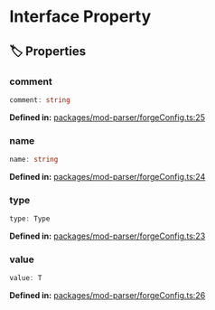 # Interface Property

## 🏷️ Properties

### comment <Badge type="info" text="optional" /> <Badge type="tip" text="readonly" />

```ts
comment: string
```
<p style="font-size: 14px; color: var(--vp-c-text-2)">
<strong>Defined in:</strong> <a href="https://github.com/voxelum/minecraft-launcher-core-node/blob/master/packages/mod-parser/forgeConfig.ts#L25" target="_blank" rel="noreferrer">packages/mod-parser/forgeConfig.ts:25</a>
</p>


### name <Badge type="tip" text="readonly" />

```ts
name: string
```
<p style="font-size: 14px; color: var(--vp-c-text-2)">
<strong>Defined in:</strong> <a href="https://github.com/voxelum/minecraft-launcher-core-node/blob/master/packages/mod-parser/forgeConfig.ts#L24" target="_blank" rel="noreferrer">packages/mod-parser/forgeConfig.ts:24</a>
</p>


### type <Badge type="tip" text="readonly" />

```ts
type: Type
```
<p style="font-size: 14px; color: var(--vp-c-text-2)">
<strong>Defined in:</strong> <a href="https://github.com/voxelum/minecraft-launcher-core-node/blob/master/packages/mod-parser/forgeConfig.ts#L23" target="_blank" rel="noreferrer">packages/mod-parser/forgeConfig.ts:23</a>
</p>


### value

```ts
value: T
```
<p style="font-size: 14px; color: var(--vp-c-text-2)">
<strong>Defined in:</strong> <a href="https://github.com/voxelum/minecraft-launcher-core-node/blob/master/packages/mod-parser/forgeConfig.ts#L26" target="_blank" rel="noreferrer">packages/mod-parser/forgeConfig.ts:26</a>
</p>


